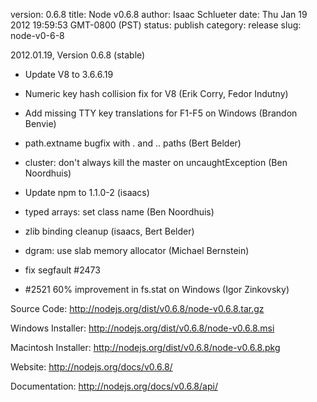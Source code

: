 version: 0.6.8
title: Node v0.6.8
author: Isaac Schlueter
date: Thu Jan 19 2012 19:59:53 GMT-0800 (PST)
status: publish
category: release
slug: node-v0-6-8

<p>2012.01.19, Version 0.6.8 (stable)</p>

<ul>
<li><p>Update V8 to 3.6.6.19</p></li>
<li><p>Numeric key hash collision fix for V8 (Erik Corry, Fedor Indutny)</p></li>
<li><p>Add missing TTY key translations for F1-F5 on Windows (Brandon Benvie)</p></li>
<li><p>path.extname bugfix with . and .. paths (Bert Belder)</p></li>
<li><p>cluster: don't always kill the master on uncaughtException (Ben Noordhuis)</p></li>
<li><p>Update npm to 1.1.0-2 (isaacs)</p></li>
<li><p>typed arrays: set class name (Ben Noordhuis)</p></li>
<li><p>zlib binding cleanup (isaacs, Bert Belder)</p></li>
<li><p>dgram: use slab memory allocator (Michael Bernstein)</p></li>
<li><p>fix segfault #2473</p></li>
<li><p>#2521 60% improvement in fs.stat on Windows (Igor Zinkovsky)</p></li>
</ul><p>Source Code: <a href="http://nodejs.org/dist/v0.6.8/node-v0.6.8.tar.gz">http://nodejs.org/dist/v0.6.8/node-v0.6.8.tar.gz</a></p>

<p>Windows Installer: <a href="http://nodejs.org/dist/v0.6.8/node-v0.6.8.msi">http://nodejs.org/dist/v0.6.8/node-v0.6.8.msi</a></p>

<p>Macintosh Installer: <a href="http://nodejs.org/dist/v0.6.8/node-v0.6.8.pkg">http://nodejs.org/dist/v0.6.8/node-v0.6.8.pkg</a></p>

<p>Website: <a href="http://nodejs.org/docs/v0.6.8/">http://nodejs.org/docs/v0.6.8/</a></p>

<p>Documentation: <a href="http://nodejs.org/docs/v0.6.8/api/">http://nodejs.org/docs/v0.6.8/api/</a></p>
